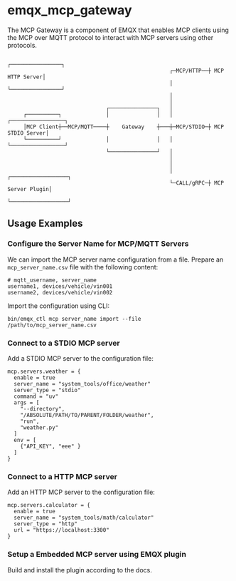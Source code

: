 # emqx_mcp_gateway

The MCP Gateway is a component of EMQX that enables MCP clients using the MCP over MQTT protocol to interact with MCP servers using other protocols.

```
                                                               ┌────────────────┐         
                                                   ┌─MCP/HTTP──┼ MCP HTTP Server│         
                                                   │           └────────────────┘         
                                                   │                                      
                                                   │                                      
                               ┌───────────────┐   │                                      
     ┌──────────┐              │               │   │           ┌─────────────────┐        
     │MCP Client┼──MCP/MQTT────┼    Gateway    ┼───┼─MCP/STDIO─┼ MCP STDIO Server│        
     └──────────┘              │               │   │           └─────────────────┘        
                               └───────────────┘   │                                      
                                                   │                                      
                                                   │                                      
                                                   │           ┌──────────────────┐       
                                                   └─CALL/gRPC─┼ MCP Server Plugin│       
                                                               └──────────────────┘       
```

## Usage Examples

### Configure the Server Name for MCP/MQTT Servers

We can import the MCP server name configuration from a file. Prepare an `mcp_server_name.csv` file with the following content:

```csv
# mqtt_username, server_name
username1, devices/vehicle/vin001
username2, devices/vehicle/vin002
```

Import the configuration using CLI:

```shell
bin/emqx_ctl mcp server_name import --file /path/to/mcp_server_name.csv
```

### Connect to a STDIO MCP server

Add a STDIO MCP server to the configuration file:

```hocon
mcp.servers.weather = {
  enable = true
  server_name = "system_tools/office/weather"
  server_type = "stdio"
  command = "uv"
  args = [
    "--directory",
    "/ABSOLUTE/PATH/TO/PARENT/FOLDER/weather",
    "run",
    "weather.py"
  ]
  env = [
    {"API_KEY", "eee" }
  ]
}
```

### Connect to a HTTP MCP server

Add an HTTP MCP server to the configuration file:

```hocon
mcp.servers.calculator = {
  enable = true
  server_name = "system_tools/math/calculator"
  server_type = "http"
  url = "https://localhost:3300"
}
```

### Setup a Embedded MCP server using EMQX plugin

Build and install the plugin according to the docs.

